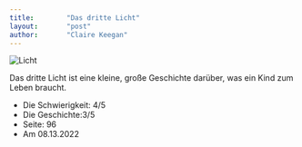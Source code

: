 ```yaml
---
title:        "Das dritte Licht"
layout:       "post"
author:       "Claire Keegan"
---
```


![Licht](https://i.gr-assets.com/images/S/compressed.photo.goodreads.com/books/1418857076l/23929289.jpg "Licht")

Das dritte Licht ist eine kleine, große Geschichte darüber, was ein Kind zum Leben braucht.

* Die Schwierigkeit: 4/5 
* Die Geschichte:3/5
* Seite: 96
* Am 08.13.2022
 
